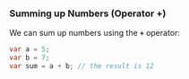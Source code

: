 ### Summing up Numbers (Operator +)

We can sum up numbers using the **`+`** operator:

```csharp
var a = 5;
var b = 7;
var sum = a + b; // the result is 12
